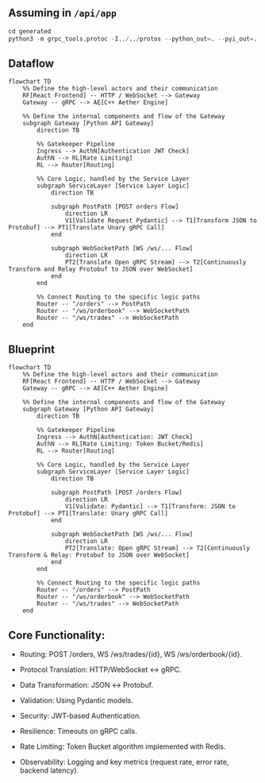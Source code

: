 ## Assuming in `/api/app`
```python
cd generated
python3 -m grpc_tools.protoc -I../../protos --python_out=. --pyi_out=. --grpc_python_out=. ../../protos/*.proto
```

## Dataflow
```mermaid
flowchart TD
    %% Define the high-level actors and their communication
    RF[React Frontend] -- HTTP / WebSocket --> Gateway
    Gateway -- gRPC --> AE[C++ Aether Engine]

    %% Define the internal components and flow of the Gateway
    subgraph Gateway [Python API Gateway]
        direction TB

        %% Gatekeeper Pipeline
        Ingress --> AuthN[Authentication JWT Check]
        AuthN --> RL[Rate Limiting]
        RL --> Router[Routing]

        %% Core Logic, handled by the Service Layer
        subgraph ServiceLayer [Service Layer Logic]
            direction TB

            subgraph PostPath [POST orders Flow]
                direction LR
                V1[Validate Request Pydantic] --> T1[Transform JSON to Protobuf] --> PT1[Translate Unary gRPC Call]
            end

            subgraph WebSocketPath [WS /ws/... Flow]
                direction LR
                PT2[Translate Open gRPC Stream] --> T2[Continuously Transform and Relay Protobuf to JSON over WebSocket]
            end
        end
        
        %% Connect Routing to the specific logic paths
        Router -- "/orders" --> PostPath
        Router -- "/ws/orderbook" --> WebSocketPath
        Router -- "/ws/trades" --> WebSocketPath
    end
```

## Blueprint
```mermaid
flowchart TD
    %% Define the high-level actors and their communication
    RF[React Frontend] -- HTTP / WebSocket --> Gateway
    Gateway -- gRPC --> AE[C++ Aether Engine]

    %% Define the internal components and flow of the Gateway
    subgraph Gateway [Python API Gateway]
        direction TB

        %% Gatekeeper Pipeline
        Ingress --> AuthN[Authentication: JWT Check]
        AuthN --> RL[Rate Limiting: Token Bucket/Redis]
        RL --> Router[Routing]

        %% Core Logic, handled by the Service Layer
        subgraph ServiceLayer [Service Layer Logic]
            direction TB

            subgraph PostPath [POST /orders Flow]
                direction LR
                V1[Validate: Pydantic] --> T1[Transform: JSON to Protobuf] --> PT1[Translate: Unary gRPC Call]
            end

            subgraph WebSocketPath [WS /ws/... Flow]
                direction LR
                PT2[Translate: Open gRPC Stream] --> T2[Continuously Transform & Relay: Protobuf to JSON over WebSocket]
            end
        end
        
        %% Connect Routing to the specific logic paths
        Router -- "/orders" --> PostPath
        Router -- "/ws/orderbook" --> WebSocketPath
        Router -- "/ws/trades" --> WebSocketPath
    end
```

## Core Functionality:

- Routing: POST /orders, WS /ws/trades/{id}, WS /ws/orderbook/{id}.

- Protocol Translation: HTTP/WebSocket ↔ gRPC.

- Data Transformation: JSON ↔ Protobuf.

- Validation: Using Pydantic models.

- Security: JWT-based Authentication.

- Resilience: Timeouts on gRPC calls.

- Rate Limiting: Token Bucket algorithm implemented with Redis.

- Observability: Logging and key metrics (request rate, error rate, backend latency).